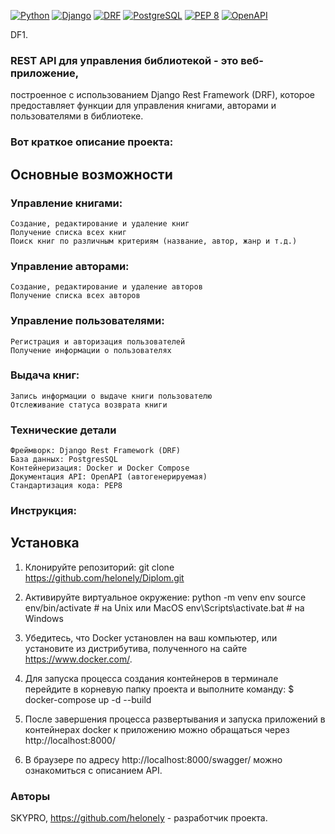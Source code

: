 [![Python](https://img.shields.io/badge/-Python-464646?style=flat-square&logo=Python)](https://www.python.org/)
[![Django](https://img.shields.io/badge/-Django-464646?style=flat-square&logo=Django)](https://www.djangoproject.com/)
[![DRF](https://img.shields.io/badge/-DRF-464646?style=flat-square&logo=django)](https://www.django-rest-framework.org/)
[![PostgreSQL](https://img.shields.io/badge/-PostgreSQL-464646?style=flat-square&logo=PostgreSQL)](https://www.postgresql.org/)
[![PEP 8](https://img.shields.io/badge/code%20style-pep8-orange.svg)](https://www.python.org/dev/peps/pep-0008/)
[![OpenAPI](https://img.shields.io/badge/OpenAPI-3.0.0-yellowgreen.svg)](https://swagger.io/specification/)

DF1.
### REST API для управления библиотекой - это веб-приложение,
построенное с использованием Django Rest Framework (DRF),
которое предоставляет функции для управления книгами,
авторами и пользователями в библиотеке. 

### Вот краткое описание проекта:
## Основные возможности
### Управление книгами:
    Создание, редактирование и удаление книг
    Получение списка всех книг
    Поиск книг по различным критериям (название, автор, жанр и т.д.)
### Управление авторами:
    Создание, редактирование и удаление авторов
    Получение списка всех авторов
### Управление пользователями:
    Регистрация и авторизация пользователей
    Получение информации о пользователях
### Выдача книг:
    Запись информации о выдаче книги пользователю
    Отслеживание статуса возврата книги
### Технические детали
    Фреймворк: Django Rest Framework (DRF)
    База данных: PostgresSQL
    Контейнеризация: Docker и Docker Compose
    Документация API: OpenAPI (автогенерируемая)
    Стандартизация кода: PEP8

### Инструкция:
## Установка
1. Клонируйте репозиторий:
    git clone https://github.com/helonely/Diplom.git
2. Активируйте виртуальное окружение:
    python -m venv env
    source env/bin/activate  # на Unix или MacOS
    env\Scripts\activate.bat  # на Windows
3. Убедитесь, что Docker установлен на ваш компьютер, или установите из дистрибутива, полученного на сайте https://www.docker.com/. 

4. Для запуска процесса создания контейнеров в терминале перейдите в корневую папку проекта и выполните команду:
    $ docker-compose up -d --build

5. После завершения процесса развертывания и запуска приложений в контейнерах docker к приложению можно обращаться через http://localhost:8000/

6. В браузере по адресу http://localhost:8000/swagger/ можно ознакомиться с описанием API.

### Авторы
SKYPRO,
https://github.com/helonely - разработчик проекта.
